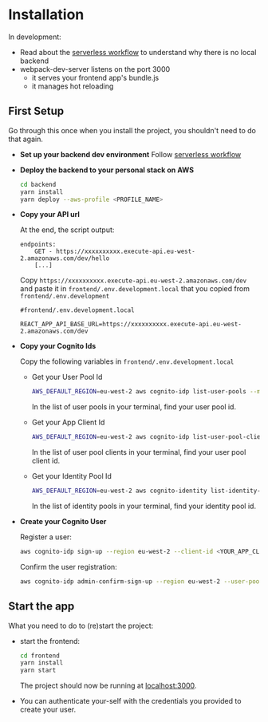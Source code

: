 # Installation

In development:

- Read about the [serverless workflow](serverless_workflow.md) to understand why there is no local backend
- webpack-dev-server listens on the port 3000
  - it serves your frontend app's bundle.js
  - it manages hot reloading

## First Setup

Go through this once when you install the project, you shouldn't need to do that again.

- **Set up your backend dev environment**
  Follow [serverless workflow](serverless_workflow.md#how-to-implement)

- **Deploy the backend to your personal stack on AWS**

  ```bash
  cd backend
  yarn install
  yarn deploy --aws-profile <PROFILE_NAME>
  ```

- **Copy your API url**

  At the end, the script output:

  ```
  endpoints:
      GET - https://xxxxxxxxxx.execute-api.eu-west-2.amazonaws.com/dev/hello
      [...]
  ```

  Copy `https://xxxxxxxxxx.execute-api.eu-west-2.amazonaws.com/dev`
  and paste it in `frontend/.env.development.local` that you copied
  from `frontend/.env.development`

  ```dotenv
  #frontend/.env.development.local

  REACT_APP_API_BASE_URL=https://xxxxxxxxxx.execute-api.eu-west-2.amazonaws.com/dev
  ```

- **Copy your Cognito Ids**

  Copy the following variables in `frontend/.env.development.local`

  - Get your User Pool Id

    ```bash
    AWS_DEFAULT_REGION=eu-west-2 aws cognito-idp list-user-pools --max-results 60
    ```

    In the list of user pools in your terminal, find your user pool id.

  - Get your App Client Id

    ```bash
    AWS_DEFAULT_REGION=eu-west-2 aws cognito-idp list-user-pool-clients --user-pool-id <YOUR_USER_POOL_ID>
    ```

    In the list of user pool clients in your terminal, find your user pool client id.

  - Get your Identity Pool Id

    ```bash
    AWS_DEFAULT_REGION=eu-west-2 aws cognito-identity list-identity-pools --max-results 60
    ```

    In the list of identity pools in your terminal, find your identity pool id.

- **Create your Cognito User**

  Register a user:

  ```bash
  aws cognito-idp sign-up --region eu-west-2 --client-id <YOUR_APP_CLIENT_ID> --username <YOUR_USERNAME> --password <YOUR_PASSWORD>
  ```

  Confirm the user registration:

  ```bash
  aws cognito-idp admin-confirm-sign-up --region eu-west-2 --user-pool-id <YOUR_USER_POOL_ID> --username <YOUR_USERNAME>
  ```

## Start the app

What you need to do to (re)start the project:

- start the frontend:

  ```bash
  cd frontend
  yarn install
  yarn start
  ```

  The project should now be running at [localhost:3000](http://localhost:3000).

- You can authenticate your-self with the credentials you provided to create your user.
